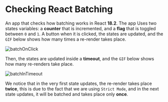 # Checking React Batching

An app that checks how batching works in React **18.2**. The app Uses two states variables: a **counter** that is incremented, and a **flag** that is toggled between `0` and `1`. A button when it is clicked, the states are updated, and the `GIF` below shows how many times a re-render takes place. 

![batchOnClick](https://github.com/FahimaGold/react-batching-check/assets/13876176/7c533335-1606-43d1-b6fb-5cb7ba16b100)


Then, the states are updated inside a **timeout**, and the `GIF` below shows how many re-renders take place.

![batchInTimeout](https://github.com/FahimaGold/react-batching-check/assets/13876176/3aa2dd37-2b54-4e75-92bd-5c96a595ed75)

We notice that in the very first state updates, the re-render takes place **twice**, this is due to the fact that we are using `Strict Mode`, and in the next state updates, it will be batched and takes place only **once**.
